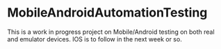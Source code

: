 # MobileAndroidAutomationTesting
This is a work in progress project on Mobile/Android testing on both real and emulator devices. IOS is to follow in the next week or so.
